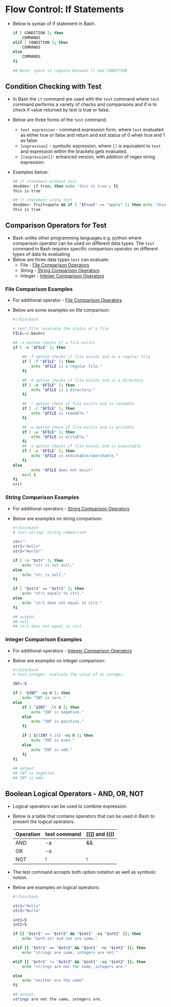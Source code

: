# Flow Control: If Statements
 - Below is syntax of if statement in Bash. 

    ``` bash
    if [ CONDITION ]; then
        COMMANDS
    elif [ CONDITION ]; then
        COMMANDS
    else 
        COMMANDS
    fi

    ## Note: space is require between [] and CONDITION
    ```

## Condition Checking with Test
 - In Bash the `if` command are used with the `test` command where `test` command performs a variety of checks and comparisons and if is to check if value returned by test is true or false.
 - Below are three forms of the `test` command:
    - `test expression` - command expression form, where `test` evaluated as either true or false and return and exit status of 0 when true and 1 as false.
    - `[expression]` - symbolic expression, where `[]` is equivalent to `test` and expression within the brackets gets evaluated. 
    - `[[expression]]`- enhanced version, with addition of regex string expression. 
 - Examples below: 
    
    ```bash
    ## if statement without test
    dev@dev: if true; then echo 'this is true'; fi
    this is true

    ## if statement using test
    dev@dev: fruit=apple && if [ "$fruit" == "apple" ]; then echo 'this is true';fi
    this is true
    ```


 ## Comparison Operators for Test
  - Bash unlike other programming languages e.g. python where comparison operator can be used on different data types. The `test` command in Bash requires specific comparison operator on different types of data its evaluating. 
  - Below are three data types `test` can evaluate:
    - File - [File Comparison Operators](./_Flow%20control:%20If%20Statements%20Examples.md#file%20comparison%20operators)
    - String - [String Comparison Operators](./_Flow%20control:%20If%20Statements%20Examples.md#string%20comparison%20operators)
    - Integer - [Integer Comparison Operators](./_Flow%20control:%20If%20Statements%20Examples.md#integer%20comparison%20operators)

### File Comparison Examples
 - For additional operator - [File Comparison Operators](./_Flow%20control:%20If%20Statements%20Examples.md#file%20comparison%20operators)
 - Below are some examples on file comparison: 

    ```bash
    #!/bin/bash

    # test-file: evaluate the status of a file
    FILE=~/.bashrc
    
    ## -e option checks if a file exists
    if [ -e "$FILE" ]; then
        
        ## -f option checks if file exists and is a regular file
        if [ -f "$FILE" ]; then
            echo "$FILE is a regular file."
        fi

        ## -d option checks if file exists and is a directory
        if [ -d "$FILE" ]; then
            echo "$FILE is a directory."
        fi

        ## -r option check if file exists and is readable
        if [ -r "$FILE" ]; then
            echo "$FILE is readable."
        fi

        ## -w option check if file exists and is writable 
        if [ -w "$FILE" ]; then
            echo "$FILE is writable."
        fi
        ## -x option checks if file exists and is executable
        if [ -x "$FILE" ]; then
            echo "$FILE is executable/searchable."
        fi
    else
            echo "$FILE does not exist"
        exit 1
    fi
    exit
    ```


### String Comparison Examples
 - For additional operators - [String Comparison Operators](./_Flow%20control:%20If%20Statements%20Examples.md#string%20comparison%20operators)
 - Below are examples on string comparison:

    ```bash
    #!/bin/bash
    # test-string: string comparison

    str=""
    str1="Hello"
    str2="World!"
    
    if [ -n "$str" ]; then
        echo "str is not null."
    else
        echo "str is null."
    fi

    if [ "$str1" == "$str2" ]; then
        echo "str1 equals to str2." 
    else  
        echo "str1 does not equal to str2."
    fi

    ## output: 
    ## null
    ## str1 does not equal to str2

    ```


### Integer Comparison Examples
 - For additional operators - [Integer Comparison Operators](./_Flow%20control:%20If%20Statements%20Examples.md#integer%20comparison%20operators)
 - Below are examples on integer comparison:  

    ```bash
    #!/bin/bash
    # test-integer: evaluate the value of an integer.

    INT=-5

    if [ "$INT" -eq 0 ]; then
        echo "INT is zero."
    else
        if [ "$INT" -lt 0 ]; then
            echo "INT is negative."
        else
            echo "INT is positive."
        fi

        if [ $((INT % 2)) -eq 0 ]; then
            echo "INT is even."
        else
            echo "INT is odd."
        fi
    fi

    ## output:
    ## INT is negative.
    ## INT is odd.
    ```

## Boolean Logical Operators - AND, OR, NOT
- Logical operators can be used to combine expression.
- Below is a table that contains operators that can be used in Bash to present the logical operators. 

   |   Operation   |   test command   |   [[]] and (())   |
   | ------------- |  --------------  |   --------------  |
   |  AND          | -a               |    &&             |
   |  OR           | -o               |    ||             |
   |  NOT          | !                |    !              |

- The test command accepts both option notation as well as symbolic notion.
- Below are examples on logical operators:

    ```bash
    #!/bin/bash

    str1="Hello"
    str2="World"

    int1=5
    int2=5

    if [[ "$str1" == "$str2" && "$int1" -eq "$int2" ]]; then
        echo "both str and int are same."

    elif [[ "$str1" == "$str2" && "$int1" -ne "$int2" ]]; then
        echo "strings are same, integers are not."

    elif [[ "$str1" != "$str2" && "$int1" -eq "$int2" ]]; then
        echo "strings are not the same, integers are."

    else
        echo "neither are the same" 
    fi

    ## output:
    strings are not the same, integers are.

    ```